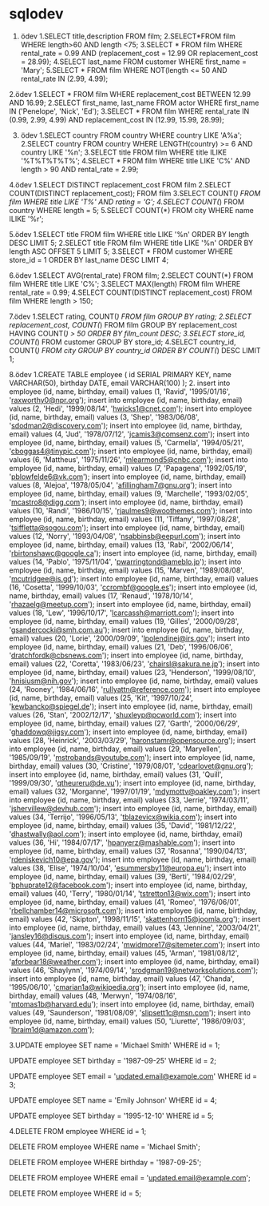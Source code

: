 # sqlodev
1. ödev
1.SELECT title,description FROM film;
2.SELECT*FROM film
WHERE length>60 AND length <75;
3.SELECT * FROM film 
WHERE rental_rate = 0.99 AND (replacement_cost = 12.99 OR replacement_cost = 28.99);
4.SELECT last_name FROM customer 
WHERE first_name = 'Mary';
5.SELECT * FROM film 
WHERE NOT(length <= 50 AND rental_rate IN (2.99, 4.99);

2.ödev
1.SELECT * FROM film WHERE replacement_cost BETWEEN 12.99 AND 16.99;
2.SELECT first_name, last_name FROM actor 
WHERE first_name IN ('Penelope', 'Nick', 'Ed');
3.SELECT * FROM film 
WHERE rental_rate IN (0.99, 2.99, 4.99) 
AND replacement_cost IN (12.99, 15.99, 28.99);

3. ödev
1.SELECT country FROM country
WHERE country LIKE 'A%a';
2.SELECT country
FROM country
WHERE LENGTH(country) >= 6 AND country LIKE '%n';
3.SELECT title
FROM film
WHERE title ILIKE '%T%T%T%T%';
4.SELECT *
FROM film
WHERE title LIKE 'C%' AND length > 90 AND rental_rate = 2.99;

4.ödev
1.SELECT DISTINCT replacement_cost
FROM film
2.SELECT COUNT(DISTINCT replacement_cost);
FROM film
3.SELECT COUNT(*) 
FROM film
WHERE title LIKE 'T%' AND rating = 'G';
4.SELECT COUNT(*) FROM country WHERE length = 5; 
5.SELECT COUNT(*) FROM city
WHERE name ILIKE '%r';

5.ödev
1.SELECT title
FROM film
WHERE title LIKE '%n'
ORDER BY length DESC
LIMIT 5;
2.SELECT title
FROM film
WHERE title LIKE '%n'
 ORDER BY length ASC
OFFSET 5 LIMIT 5;
3.SELECT *
FROM customer
WHERE store_id = 1
ORDER BY last_name DESC
LIMIT 4;

6.ödev
1.SELECT AVG(rental_rate) FROM film;
2.SELECT COUNT(*)
FROM film
WHERE title LIKE 'C%';
3.SELECT MAX(length) FROM film
WHERE rental_rate = 0.99;
4.SELECT COUNT(DISTINCT replacement_cost) FROM film
WHERE length > 150;

7.ödev
1.SELECT rating, COUNT(*) FROM film
GROUP BY rating;
2.SELECT replacement_cost, COUNT(*) FROM film
GROUP BY replacement_cost
HAVING COUNT(*) > 50
ORDER BY film_count DESC;
3.SELECT store_id, COUNT(*) FROM customer
GROUP BY store_id;
4.SELECT country_id, COUNT(*) FROM city
GROUP BY country_id
ORDER BY COUNT(*) DESC
LIMIT 1;

8.ödev
1.CREATE TABLE employee (
    id SERIAL PRIMARY KEY,
    name VARCHAR(50),
    birthday DATE,
    email VARCHAR(100)
);
2.    insert into employee (id, name, birthday, email) values (1, 'Ravid', '1995/01/16', 'raxworthy0@npr.org');
    insert into employee (id, name, birthday, email) values (2, 'Hedi', '1999/08/14', 'hwicks1@cnet.com');
    insert into employee (id, name, birthday, email) values (3, 'Shep', '1983/06/08', 'sdodman2@discovery.com');
    insert into employee (id, name, birthday, email) values (4, 'Jud', '1978/07/12', 'jcamis3@comsenz.com');
    insert into employee (id, name, birthday, email) values (5, 'Carmella', '1994/05/21', 'cboggas4@tinypic.com');
    insert into employee (id, name, birthday, email) values (6, 'Mattheus', '1975/11/26', 'mlearmond5@cnbc.com');
    insert into employee (id, name, birthday, email) values (7, 'Papagena', '1992/05/19', 'pblowfelde6@vk.com');
    insert into employee (id, name, birthday, email) values (8, 'Alejoa', '1978/05/04', 'afillingham7@gnu.org');
    insert into employee (id, name, birthday, email) values (9, 'Marchelle', '1993/02/05', 'mcastro8@digg.com');
    insert into employee (id, name, birthday, email) values (10, 'Randi', '1986/10/15', 'rjaulmes9@woothemes.com');
    insert into employee (id, name, birthday, email) values (11, 'Tiffany', '1997/08/28', 'tsiffletta@sogou.com');
    insert into employee (id, name, birthday, email) values (12, 'Norry', '1993/04/08', 'nsabbinsb@eepurl.com');
    insert into employee (id, name, birthday, email) values (13, 'Rabi', '2002/06/14', 'rbirtonshawc@google.ca');
    insert into employee (id, name, birthday, email) values (14, 'Pablo', '1975/11/04', 'pwarringtond@ameblo.jp');
    insert into employee (id, name, birthday, email) values (15, 'Marven', '1989/08/08', 'mcutridgee@is.gd');
    insert into employee (id, name, birthday, email) values (16, 'Cosetta', '1999/10/03', 'ccrombf@google.es');
    insert into employee (id, name, birthday, email) values (17, 'Renaud', '1978/10/14', 'rhazaelg@meetup.com');
    insert into employee (id, name, birthday, email) values (18, 'Lew', '1996/10/17', 'lcarcassh@marriott.com');
    insert into employee (id, name, birthday, email) values (19, 'Gilles', '2000/09/28', 'gsandercocki@smh.com.au');
    insert into employee (id, name, birthday, email) values (20, 'Lorie', '2000/09/09', 'lpolendinej@irs.gov');
    insert into employee (id, name, birthday, email) values (21, 'Deb', '1996/06/06', 'dratchfordk@cbsnews.com');
    insert into employee (id, name, birthday, email) values (22, 'Coretta', '1983/06/23', 'chairsl@sakura.ne.jp');
    insert into employee (id, name, birthday, email) values (23, 'Henderson', '1999/08/10', 'hnisiusm@nih.gov');
    insert into employee (id, name, birthday, email) values (24, 'Rooney', '1984/06/16', 'rullyattn@reference.com');
    insert into employee (id, name, birthday, email) values (25, 'Kit', '1997/10/24', 'kewbancko@spiegel.de');
    insert into employee (id, name, birthday, email) values (26, 'Stan', '2002/12/17', 'shuxleyp@pcworld.com');
    insert into employee (id, name, birthday, email) values (27, 'Garth', '2000/06/29', 'ghaddowq@jigsy.com');
    insert into employee (id, name, birthday, email) values (28, 'Heinrick', '2003/03/29', 'haronstamr@opensource.org');
    insert into employee (id, name, birthday, email) values (29, 'Maryellen', '1985/09/19', 'mstrobands@youtube.com');
    insert into employee (id, name, birthday, email) values (30, 'Cristine', '1979/08/01', 'cdearlovet@gnu.org');
    insert into employee (id, name, birthday, email) values (31, 'Quill', '1999/09/30', 'qtheureru@de.vu');
    insert into employee (id, name, birthday, email) values (32, 'Morganne', '1997/01/19', 'mdymottv@oakley.com');
    insert into employee (id, name, birthday, email) values (33, 'Jerrie', '1974/03/11', 'jshervillew@devhub.com');
    insert into employee (id, name, birthday, email) values (34, 'Terrijo', '1996/05/13', 'tblazevicx@wikia.com');
    insert into employee (id, name, birthday, email) values (35, 'David', '1981/12/22', 'dhastwally@aol.com');
    insert into employee (id, name, birthday, email) values (36, 'Hi', '1984/07/17', 'hpanyerz@mashable.com');
    insert into employee (id, name, birthday, email) values (37, 'Rosanna', '1990/04/13', 'rdeniskevich10@epa.gov');
    insert into employee (id, name, birthday, email) values (38, 'Elise', '1974/10/04', 'esummersby11@europa.eu');
    insert into employee (id, name, birthday, email) values (39, 'Berti', '1984/02/29', 'bphuprate12@facebook.com');
    insert into employee (id, name, birthday, email) values (40, 'Terry', '1980/01/14', 'tstretton13@wix.com');
    insert into employee (id, name, birthday, email) values (41, 'Romeo', '1976/06/01', 'rbellchamber14@microsoft.com');
    insert into employee (id, name, birthday, email) values (42, 'Skipton', '1998/11/15', 'skattenhorn15@joomla.org');
    insert into employee (id, name, birthday, email) values (43, 'Jennine', '2003/04/21', 'jansley16@disqus.com');
    insert into employee (id, name, birthday, email) values (44, 'Mariel', '1983/02/24', 'mwidmore17@sitemeter.com');
    insert into employee (id, name, birthday, email) values (45, 'Arman', '1981/08/12', 'aforbear18@weather.com');
    insert into employee (id, name, birthday, email) values (46, 'Shaylynn', '1974/09/14', 'srodgman19@networksolutions.com');
    insert into employee (id, name, birthday, email) values (47, 'Chanda', '1995/06/10', 'cmarian1a@wikipedia.org');
    insert into employee (id, name, birthday, email) values (48, 'Merwyn', '1974/08/16', 'mtomas1b@harvard.edu');
    insert into employee (id, name, birthday, email) values (49, 'Saunderson', '1981/08/09', 'slipsett1c@msn.com');
    insert into employee (id, name, birthday, email) values (50, 'Liurette', '1986/09/03', 'lbraim1d@amazon.com');
    
3.UPDATE employee
SET name = 'Michael Smith'
WHERE id = 1;

UPDATE employee
SET birthday = '1987-09-25'
WHERE id = 2;

UPDATE employee
SET email = 'updated.email@example.com'
WHERE id = 3;

UPDATE employee
SET name = 'Emily Johnson'
WHERE id = 4;

UPDATE employee
SET birthday = '1995-12-10'
WHERE id = 5;

4.DELETE FROM employee
WHERE id = 1;

DELETE FROM employee
WHERE name = 'Michael Smith';

DELETE FROM employee
WHERE birthday = '1987-09-25';

DELETE FROM employee
WHERE email = 'updated.email@example.com';

DELETE FROM employee
WHERE id = 5;



